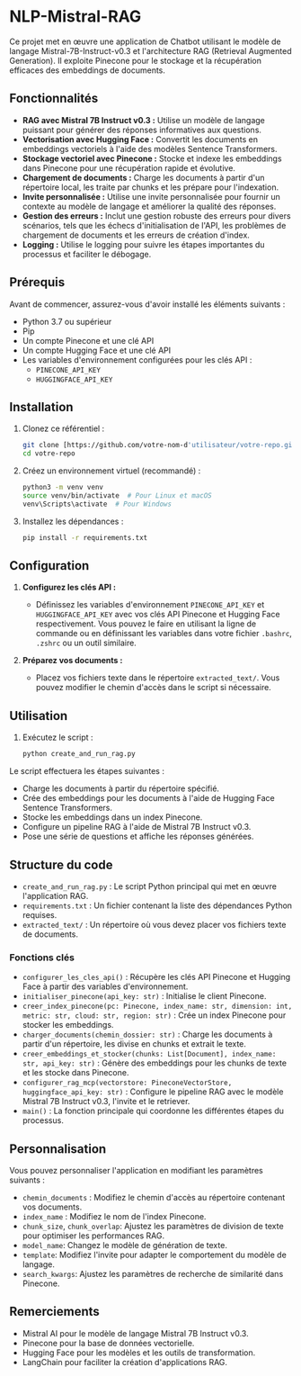 # NLP-Mistral-RAG

Ce projet met en œuvre une application de Chatbot utilisant le modèle de langage Mistral-7B-Instruct-v0.3 et l'architecture RAG (Retrieval Augmented Generation). Il exploite Pinecone pour le stockage et la récupération efficaces des embeddings de documents.

## Fonctionnalités

* **RAG avec Mistral 7B Instruct v0.3 :** Utilise un modèle de langage puissant pour générer des réponses informatives aux questions.
* **Vectorisation avec Hugging Face :** Convertit les documents en embeddings vectoriels à l'aide des modèles Sentence Transformers.
* **Stockage vectoriel avec Pinecone :** Stocke et indexe les embeddings dans Pinecone pour une récupération rapide et évolutive.
* **Chargement de documents :** Charge les documents à partir d'un répertoire local, les traite par chunks et les prépare pour l'indexation.
* **Invite personnalisée :** Utilise une invite personnalisée pour fournir un contexte au modèle de langage et améliorer la qualité des réponses.
* **Gestion des erreurs :** Inclut une gestion robuste des erreurs pour divers scénarios, tels que les échecs d'initialisation de l'API, les problèmes de chargement de documents et les erreurs de création d'index.
* **Logging :** Utilise le logging pour suivre les étapes importantes du processus et faciliter le débogage.

## Prérequis

Avant de commencer, assurez-vous d'avoir installé les éléments suivants :

* Python 3.7 ou supérieur
* Pip
* Un compte Pinecone et une clé API
* Un compte Hugging Face et une clé API
* Les variables d'environnement configurées pour les clés API :
    * `PINECONE_API_KEY`
    * `HUGGINGFACE_API_KEY`

## Installation

1.  Clonez ce référentiel :

    ```bash
    git clone [https://github.com/votre-nom-d'utilisateur/votre-repo.git](https://github.com/votre-nom-d'utilisateur/votre-repo.git)
    cd votre-repo
    ```

2.  Créez un environnement virtuel (recommandé) :

    ```bash
    python3 -m venv venv
    source venv/bin/activate  # Pour Linux et macOS
    venv\Scripts\activate  # Pour Windows
    ```

3.  Installez les dépendances :

    ```bash
    pip install -r requirements.txt
    ```

## Configuration

1.  **Configurez les clés API :**
    * Définissez les variables d'environnement `PINECONE_API_KEY` et `HUGGINGFACE_API_KEY` avec vos clés API Pinecone et Hugging Face respectivement. Vous pouvez le faire en utilisant la ligne de commande ou en définissant les variables dans votre fichier `.bashrc`, `.zshrc` ou un outil similaire.

2.  **Préparez vos documents :**
    * Placez vos fichiers texte dans le répertoire `extracted_text/`. Vous pouvez modifier le chemin d'accès dans le script si nécessaire.

## Utilisation

1.  Exécutez le script :

    ```bash
    python create_and_run_rag.py
    ```

Le script effectuera les étapes suivantes :

* Charge les documents à partir du répertoire spécifié.
* Crée des embeddings pour les documents à l'aide de Hugging Face Sentence Transformers.
* Stocke les embeddings dans un index Pinecone.
* Configure un pipeline RAG à l'aide de Mistral 7B Instruct v0.3.
* Pose une série de questions et affiche les réponses générées.

## Structure du code

* `create_and_run_rag.py` : Le script Python principal qui met en œuvre l'application RAG.
* `requirements.txt` : Un fichier contenant la liste des dépendances Python requises.
* `extracted_text/` : Un répertoire où vous devez placer vos fichiers texte de documents.

### Fonctions clés

* `configurer_les_cles_api()` : Récupère les clés API Pinecone et Hugging Face à partir des variables d'environnement.
* `initialiser_pinecone(api_key: str)` : Initialise le client Pinecone.
* `creer_index_pinecone(pc: Pinecone, index_name: str, dimension: int, metric: str, cloud: str, region: str)` : Crée un index Pinecone pour stocker les embeddings.
* `charger_documents(chemin_dossier: str)` : Charge les documents à partir d'un répertoire, les divise en chunks et extrait le texte.
* `creer_embeddings_et_stocker(chunks: List[Document], index_name: str, api_key: str)` : Génère des embeddings pour les chunks de texte et les stocke dans Pinecone.
* `configurer_rag_mcp(vectorstore: PineconeVectorStore, huggingface_api_key: str)` : Configure le pipeline RAG avec le modèle Mistral 7B Instruct v0.3, l'invite et le retriever.
* `main()` : La fonction principale qui coordonne les différentes étapes du processus.

## Personnalisation

Vous pouvez personnaliser l'application en modifiant les paramètres suivants :

* `chemin_documents` : Modifiez le chemin d'accès au répertoire contenant vos documents.
* `index_name` : Modifiez le nom de l'index Pinecone.
* `chunk_size`, `chunk_overlap`: Ajustez les paramètres de division de texte pour optimiser les performances RAG.
* `model_name`: Changez le modèle de génération de texte.
* `template`: Modifiez l'invite pour adapter le comportement du modèle de langage.
* `search_kwargs`: Ajustez les paramètres de recherche de similarité dans Pinecone.

## Remerciements

* Mistral AI pour le modèle de langage Mistral 7B Instruct v0.3.
* Pinecone pour la base de données vectorielle.
* Hugging Face pour les modèles et les outils de transformation.
* LangChain pour faciliter la création d'applications RAG.
